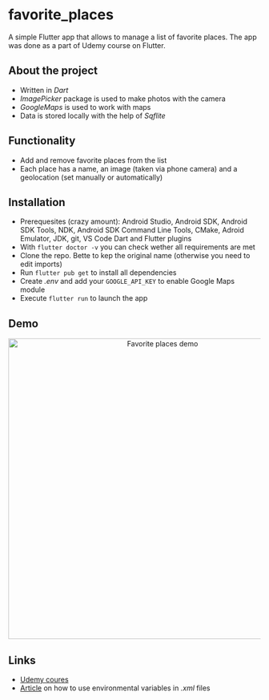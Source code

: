 # favorite_places
A simple Flutter app that allows to manage a list of favorite places. The app was done as a part of Udemy course on Flutter.

## About the project
* Written in *Dart*
* *ImagePicker* package is used to make photos with the camera
* *GoogleMaps* is used to work with maps
* Data is stored locally with the help of *Sqflite*

## Functionality
* Add and remove favorite places from the list
* Each place has a name, an image (taken via phone camera) and a geolocation (set manually or automatically)

## Installation
* Prerequesites (crazy amount): Android Studio, Android SDK, Android SDK Tools, NDK, Android SDK Command Line Tools, CMake, Adroid Emulator, JDK, git, VS Code Dart and Flutter plugins
* With `flutter doctor -v` you can check wether all requirements are met
* Clone the repo. Bette to kep the original name (otherwise you need to edit imports)
* Run `flutter pub get` to install all dependencies
* Create *.env* and add your `GOOGLE_API_KEY` to enable Google Maps module
* Execute `flutter run` to launch the app

## Demo
<p align="center">
  <img src="https://github.com/baltsaros/favorite_places/blob/main/places_demo.gif" height="600" alt="Favorite places demo">
</p>

## Links
* [Udemy coures](https://campus19.udemy.com/course/learn-flutter-dart-to-build-ios-android-apps/)
* [Article](https://medium.com/@nayanbabariya/set-up-environment-variables-in-flutter-for-secure-and-scalable-apps-7409ae0c383e) on how to use environmental variables in *.xml* files
